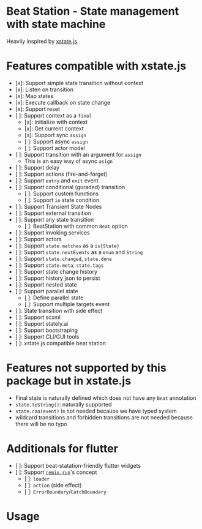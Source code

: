 # Beat Station - State management with state machine

Heavily inspired by [xstate.js](https://xstate.js.org). 

# Features compatible with xstate.js

- [x]: Support simple state transition without context
- [x]: Listen on transition
- [x]: Map states
- [x]: Execute callback on state change
- [x]: Support reset
- [ ]: Support context as a `final`
	- [x]: Initialize with context
	- [x]: Get current context
	- [x]: Support sync `assign`
	- [ ]: Support async `assign`
	- [ ]: Support actor model
- [ ]: Support transition with an argument for `assign`
	- This is an easy way of async `asign`
- [ ]: Support delay
- [ ]: Support actions (fire-and-forget)
- [ ]: Support `entry` and `exit` event
- [ ]: Support conditional (guraded) transition
	- [ ]: Support custom functions
	- [ ]: Support `in` state condition
- [ ]: Support Transient State Nodes
- [ ]: Support external transition
- [ ]: Support any state transition
	- [ ]: BeatStation with common `Beat` option
- [ ]: Support invoking services
- [ ]: Support actors
- [ ]: Support `state.matches` as a `is{State}`
- [ ]: Support `state.nextEvents` as a `enum` and `String`
- [ ]: Support `state.changed`, `state.done`
- [ ]: Support `state.meta`, `state.tags`
- [ ]: Support state change history
- [ ]: Support history json to persist 
- [ ]: Support nested state
- [ ]: Support parallel state
	- [ ]: Define parallel state
	- [ ]: Support multiple targets event
- [ ]: State transition with side effect
- [ ]: Support scxml
- [ ]: Support stately.ai
- [ ]: Support bootstraping
- [ ]: Support CLI/GUI tools
- [ ]: xstate.js compatible beat station

# Features not supported by this package but in xstate.js

- Final state is naturally defined which does not have any `Beat` annotation
- `state.toString()`: naturally supported
- `state.can(event)` is not needed because we have typed system
- wildcard transitions and forbidden transitions are not needed because there will be no typo


# Additionals for flutter

- [ ]: Support beat-statation-friendly flutter widgets
- [ ]: Support [`remix.run`](https://remix.run)'s concept
	- [ ]: `loader`
	- [ ]: `action` (side effect)
	- [ ]: `ErrorBoundary`/`CatchBoundary`

# Usage